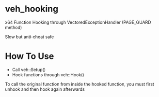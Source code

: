 # veh_hooking
x64 Function Hooking through VectoredExceptionHandler (PAGE_GUARD method)

Slow but anti-cheat safe

# How To Use
- Call veh::Setup()
- Hook functions through veh::Hook()

To call the original function from inside the hooked function, you must first unhook and then hook again afterwards
